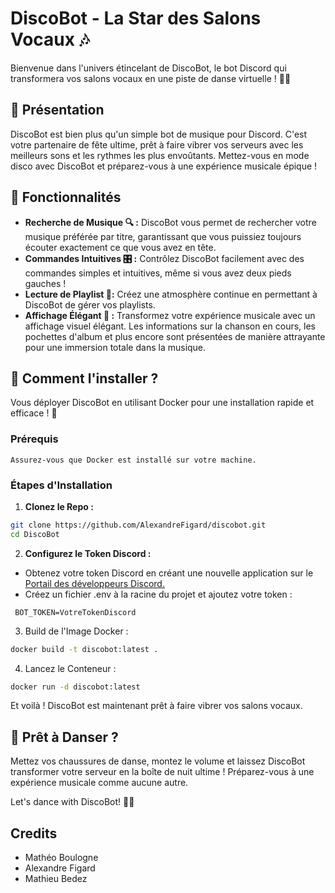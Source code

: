 # DiscoBot - La Star des Salons Vocaux 🎶

Bienvenue dans l'univers étincelant de DiscoBot, le bot Discord qui transformera vos salons vocaux en une piste de danse virtuelle ! 🕺💃

## 🌟 Présentation 

DiscoBot est bien plus qu'un simple bot de musique pour Discord. C'est votre partenaire de fête ultime, prêt à faire vibrer vos serveurs avec les meilleurs sons et les rythmes les plus envoûtants. Mettez-vous en mode disco avec DiscoBot et préparez-vous à une expérience musicale épique !

## 🎵 Fonctionnalités

- **Recherche de Musique 🔍 :** DiscoBot vous permet de rechercher votre musique préférée par titre, garantissant que vous puissiez toujours écouter exactement ce que vous avez en tête.
- **Commandes Intuitives 🎛️ :** Contrôlez DiscoBot facilement avec des commandes simples et intuitives, même si vous avez deux pieds gauches !
- **Lecture de Playlist 📜:** Créez une atmosphère continue en permettant à DiscoBot de gérer vos playlists. 
- **Affichage Élégant 🌈 :** Transformez votre expérience musicale avec un affichage visuel élégant. Les informations sur la chanson en cours, les pochettes d'album et plus encore sont présentées de manière attrayante pour une immersion totale dans la musique.



## 🚀 Comment l'installer ?

Vous déployer DiscoBot en utilisant Docker pour une installation rapide et efficace ! 🐳
### Prérequis

    Assurez-vous que Docker est installé sur votre machine.

### Étapes d'Installation

1. **Clonez le Repo :**
```bash
git clone https://github.com/AlexandreFigard/discobot.git
cd DiscoBot
```


2. **Configurez le Token Discord :**

- Obtenez votre token Discord en créant une nouvelle application sur le [Portail des développeurs Discord.](https://discord.com/developers)
- Créez un fichier .env à la racine du projet et ajoutez votre token :
```env
 BOT_TOKEN=VotreTokenDiscord
 ```
   

3. Build de l'Image Docker :

```bash
docker build -t discobot:latest .
```

4. Lancez le Conteneur :
```bash
docker run -d discobot:latest
```
Et voilà ! DiscoBot est maintenant prêt à faire vibrer vos salons vocaux.

## 🕺 Prêt à Danser ?

Mettez vos chaussures de danse, montez le volume et laissez DiscoBot transformer votre serveur en la boîte de nuit ultime ! Préparez-vous à une expérience musicale comme aucune autre.

Let's dance with DiscoBot! 🌟🎉

## Credits

- Mathéo Boulogne
- Alexandre Figard
- Mathieu Bedez
